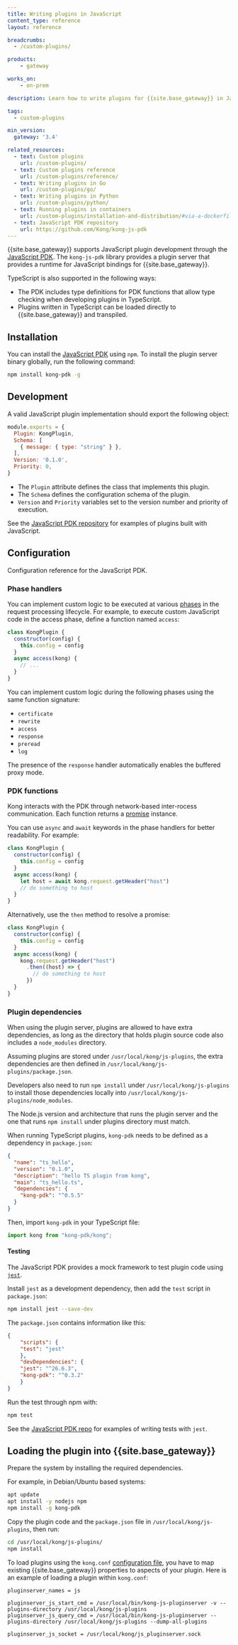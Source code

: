 ```yaml
---
title: Writing plugins in JavaScript
content_type: reference
layout: reference

breadcrumbs:
  - /custom-plugins/

products:
    - gateway

works_on:
    - on-prem

description: Learn how to write plugins for {{site.base_gateway}} in JavaScript.

tags:
  - custom-plugins

min_version:
  gateway: '3.4'

related_resources:
  - text: Custom plugins
    url: /custom-plugins/
  - text: Custom plugins reference
    url: /custom-plugins/reference/
  - text: Writing plugins in Go
    url: /custom-plugins/go/
  - text: Writing plugins in Python
    url: /custom-plugins/python/
  - text: Running plugins in containers
    url: /custom-plugins/installation-and-distribution/#via-a-dockerfile-or-docker-run-install-and-load
  - text: JavaScript PDK repository
    url: https://github.com/Kong/kong-js-pdk
---
```


{{site.base_gateway}} supports JavaScript plugin development through the [JavaScript PDK](https://github.com/Kong/kong-js-pdk).
The `kong-js-pdk` library provides a plugin server that provides a runtime for JavaScript bindings for {{site.base_gateway}}.

TypeScript is also supported in the following ways:

* The PDK includes type definitions for PDK functions that allow type checking when developing plugins in TypeScript.
* Plugins written in TypeScript can be loaded directly to {{site.base_gateway}} and transpiled.

## Installation

You can install the [JavaScript PDK](https://github.com/Kong/kong-js-pdk) using `npm`. 
To install the plugin server binary globally, run the following command:

```sh
npm install kong-pdk -g
```

## Development

A valid JavaScript plugin implementation should export the following object:

```javascript
module.exports = {
  Plugin: KongPlugin,
  Schema: [
    { message: { type: "string" } },
  ],
  Version: '0.1.0',
  Priority: 0,
}
```

* The `Plugin` attribute defines the class that implements this plugin.
* The `Schema` defines the configuration schema of the plugin.
* `Version` and `Priority` variables set to the version number and priority of execution.

See the [JavaScript PDK repository](https://github.com/Kong/kong-js-pdk/tree/master/examples) for examples of plugins built with JavaScript.

## Configuration

Configuration reference for the JavaScript PDK.

### Phase handlers

You can implement custom logic to be executed at various [phases](/custom-plugins/handler.lua/) in the request processing lifecycle. 
For example, to execute custom JavaScript code in the access phase, define a function named `access`:

```javascript
class KongPlugin {
  constructor(config) {
    this.config = config
  }
  async access(kong) {
    // ...
  }
}
```

You can implement custom logic during the following phases using the same function signature:

* `certificate`
* `rewrite`
* `access`
* `response`
* `preread`
* `log`

The presence of the `response` handler automatically enables the buffered proxy mode.

### PDK functions

Kong interacts with the PDK through network-based inter-rocess communication.
Each function returns a [promise](https://developer.mozilla.org/en-US/docs/Web/JavaScript/Reference/Global_Objects/Promise) instance. 

You can use `async` and `await` keywords in the phase handlers for better readability.
For example:

```javascript
class KongPlugin {
  constructor(config) {
    this.config = config
  }
  async access(kong) {
    let host = await kong.request.getHeader("host")
    // do something to host
  }
}
```

Alternatively, use the `then` method to resolve a promise:

```javascript
class KongPlugin {
  constructor(config) {
    this.config = config
  }
  async access(kong) {
    kong.request.getHeader("host")
      .then((host) => {
        // do something to host
      })
  }
}
```

### Plugin dependencies

When using the plugin server, plugins are allowed to have extra dependencies, as long as the
directory that holds plugin source code also includes a `node_modules` directory.

Assuming plugins are stored under `/usr/local/kong/js-plugins`, the extra dependencies are
then defined in `/usr/local/kong/js-plugins/package.json`. 

Developers also need to run `npm install` under `/usr/local/kong/js-plugins` to install those dependencies locally
into `/usr/local/kong/js-plugins/node_modules`.

The Node.js version and architecture that runs the plugin server and
the one that runs `npm install` under plugins directory must match.

When running TypeScript plugins, `kong-pdk` needs to be defined as a dependency in `package.json`:

````json
{
  "name": "ts_hello",
  "version": "0.1.0",
  "description": "hello TS plugin from kong",
  "main": "ts_hello.ts",
  "dependencies": {
    "kong-pdk": "^0.5.5"
  }
}
````
Then, import `kong-pdk` in your TypeScript file:

````javascript
import kong from "kong-pdk/kong";
````

#### Testing

The JavaScript PDK provides a mock framework to test plugin code using [`jest`](https://jestjs.io/).

Install `jest` as a development dependency, then add  the `test` script in `package.json`:

```sh
npm install jest --save-dev
```

The `package.json` contains information like this:

```json
{
    "scripts": {
    "test": "jest"
    },
    "devDependencies": {
    "jest": "^26.6.3",
    "kong-pdk": "^0.3.2"
    }
}
```

Run the test through npm with:

```sh
npm test
```

See the [JavaScript PDK repo](https://github.com/Kong/kong-js-pdk/tree/master/examples) for examples of writing tests with `jest`.

## Loading the plugin into {{site.base_gateway}}

Prepare the system by installing the required dependencies. 

For example, in Debian/Ubuntu based systems:

````sh
apt update
apt install -y nodejs npm
npm install -g kong-pdk
````

Copy the plugin code and the `package.json` file in `/usr/local/kong/js-plugins`, then run:

````sh
cd /usr/local/kong/js-plugins/ 
npm install
````

To load plugins using the `kong.conf` [configuration file](/gateway/configuration/), you have to map existing {{site.base_gateway}} properties to aspects of your plugin. 
Here is an example of loading a plugin within `kong.conf`:

````
pluginserver_names = js

pluginserver_js_start_cmd = /usr/local/bin/kong-js-pluginserver -v --plugins-directory /usr/local/kong/js-plugins
pluginserver_js_query_cmd = /usr/local/bin/kong-js-pluginserver --plugins-directory /usr/local/kong/js-plugins --dump-all-plugins

pluginserver_js_socket = /usr/local/kong/js_pluginserver.sock
````

